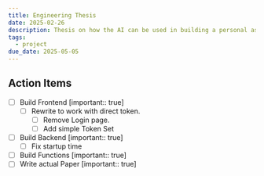 ```yaml
---
title: Engineering Thesis
date: 2025-02-26
description: Thesis on how the AI can be used in building a personal assistant
tags:
  - project
due_date: 2025-05-05
---
```


## Action Items

- [ ] Build Frontend  [important:: true]
    - [ ] Rewrite to work with direct token.
        - [ ] Remove Login page.
        - [ ] Add simple Token Set
- [ ] Build Backend  [important:: true]
    - [ ] Fix startup time
- [ ] Build Functions  [important:: true]
- [ ] Write actual Paper  [important:: true]
